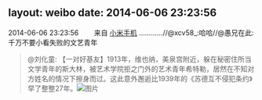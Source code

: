 layout: weibo
date: 2014-06-06 23:23:56
---
2014-06-06 23:23:56  &nbsp;&nbsp;&nbsp;&nbsp;&nbsp;&nbsp; 来自 <a href="http://app.weibo.com/t/feed/22zMnn" rel="nofollow">小米手机</a>
…………//@xcv58_:哈哈//@愚兄在此:千万不要小看失败的文艺青年
>  @刘化童: 【一对好基友】1913年，维也纳，美泉宫附近，躲在秘密住所当文学青年的斯大林，被艺术学院拒之门外的艺术青年希特勒，居然在不知对方姓名的情况下擦身而过。这此意外邂逅比1939年的《苏德互不侵犯条约》早了整整27年。 ​​​
>  ![图片](https://ww1.sinaimg.cn/large/812c7ebajw1eh3qs8v9puj22io1w0kjl.jpg)
